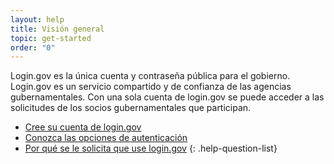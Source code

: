 ```yaml
---
layout: help
title: Visión general
topic: get-started
order: "0"
---
```

Login.gov es la única cuenta y contraseña pública para el gobierno. Login.gov es un servicio compartido y de confianza de las agencias gubernamentales. Con una sola cuenta de login.gov se puede acceder a las solicitudes de los socios gubernamentales que participan.

* [Cree su cuenta de login.gov](site.baseurl/help/get-started/create-your-account/)
* [Conozca las opciones de autenticación](site.baseurl/help/get-started/authentication-options/)
* [Por qué se le solicita que use login.gov](site.baseurl/what-is-login)
{: .help-question-list}